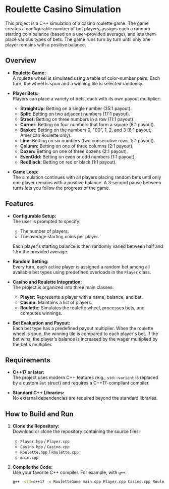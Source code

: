 # Roulette Casino Simulation

This project is a C++ simulation of a casino roulette game. The game creates a configurable number of bot players, assigns each a random starting coin balance (based on a user-provided average), and lets them place various types of bets. The game runs turn by turn until only one player remains with a positive balance.

## Overview

- **Roulette Game:**  
  A roulette wheel is simulated using a table of color-number pairs. Each turn, the wheel is spun and a winning tile is selected randomly.

- **Player Bets:**  
  Players can place a variety of bets, each with its own payout multiplier:
  - **StraightUp:** Betting on a single number (35:1 payout).
  - **Split:** Betting on two adjacent numbers (17:1 payout).
  - **Street:** Betting on three numbers in a row (11:1 payout).
  - **Corner:** Betting on four numbers that form a square (8:1 payout).
  - **Basket:** Betting on the numbers 0, "00", 1, 2, and 3 (6:1 payout, American Roulette only).
  - **Line:** Betting on six numbers (two consecutive rows, 5:1 payout).
  - **Column:** Betting on one of three columns (2:1 payout).
  - **Dozen:** Betting on one of three dozens (2:1 payout).
  - **EvenOdd:** Betting on even or odd numbers (1:1 payout).
  - **RedBlack:** Betting on red or black (1:1 payout).

- **Game Loop:**  
  The simulation continues with all players placing random bets until only one player remains with a positive balance. A 3‑second pause between turns lets you follow the progress of the game.

## Features

- **Configurable Setup:**  
  The user is prompted to specify:
  - The number of players.
  - The average starting coins per player.
  
  Each player's starting balance is then randomly varied between half and 1.5× the provided average.

- **Random Betting:**  
  Every turn, each active player is assigned a random bet among all available bet types using predefined overloads in the `Player` class.

- **Casino and Roulette Integration:**  
  The project is organized into three main classes:
  - **Player:** Represents a player with a name, balance, and bet.
  - **Casino:** Maintains a list of players.
  - **Roulette:** Simulates the roulette wheel, processes bets, and computes winnings.

- **Bet Evaluation and Payout:**  
  Each bet type has a predefined payout multiplier. When the roulette wheel is spun, the winning tile is compared to each player's bet. If the bet wins, the player's balance is increased by the wager multiplied by the bet's multiplier.

## Requirements

- **C++17 or later:**  
  The project uses modern C++ features (e.g., `std::variant` is replaced by a custom `Bet` struct) and requires a C++17-compliant compiler.

- **Standard C++ Libraries:**  
  No external dependencies are required beyond the standard libraries.

## How to Build and Run

1. **Clone the Repository:**  
   Download or clone the repository containing the source files:
   - `Player.hpp` / `Player.cpp`
   - `Casino.hpp` / `Casino.cpp`
   - `Roulette.hpp` / `Roulette.cpp`
   - `main.cpp`

2. **Compile the Code:**  
   Use your favorite C++ compiler. For example, with `g++`:
   ```bash
   g++ -std=c++17 -o RouletteGame main.cpp Player.cpp Casino.cpp Roulette.cpp
